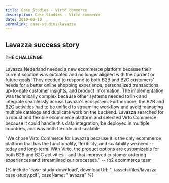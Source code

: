 ```yaml
---
title: Case Studies - Virto commerce
description: Case Studies - Virto commerce
date: 2019-06-10
permalink: case-studies/lavazza
---
```

<div class="case-studies" ng-controller="caseStudyController">
    <div class="header bg-lavazza">
        <div class="bg-container">
            <div class="inner">
                <h2>Lavazza success story</h2>
            </div>
        </div>
    </div>
    <div class="body responsive">
        <div class="col-w">
            <div class="col __col-70">
                <h4>THE CHALLENGE</h4>
                <p>
                    Lavazza Nederland needed a new ecommerce platform because their current solution was outdated and no longer aligned with the current or future goals. They needed
                    to respond to both B2B and B2C customers' needs for a better online shopping experience, personalized transactions, up-to-date customer insights, and product
                    information. The implementation was technically complex because other systems needed to link and integrate seamlessly across Lavaza's ecosystem. Furthermore, the
                    B2B and B2C activities had to be unified to streamline workflow and avoid managing multiple catalogs and duplicate work on the backend. Lavazza searched for a
                    robust and flexible ecommerce platform and selected Virto Commerce because it could handle this data integration, be deployed in multiple countries, and was both
                    flexible and scalable.
                </p>
                <p>
                    "We chose Virto Commerce for Lavazza because it is the only ecommerce platform that has the functionality, flexibility, and scalability we need -- today and
                    long-term. With Virto, the product options are customizable for both B2B and B2C activities - and that improved customer ordering experiences and streamlined our
                    processes." -- rb2 ecommerce team
                </p>
            </div>
            <div class="col __col-30">
                {% include 'case-study-download', downloadUrl: "../assets/files/lavazza-case-study.pdf", caseName: "lavazza" %}
            </div>
        </div>
    </div>
</div>